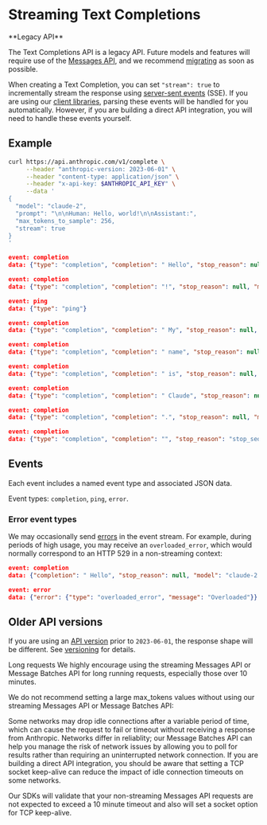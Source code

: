 # Streaming Text Completions

<Warning>
  **Legacy API**

  The Text Completions API is a legacy API. Future models and features will require use of the [Messages API](/en/api/messages), and we recommend [migrating](/en/api/migrating-from-text-completions-to-messages) as soon as possible.
</Warning>

When creating a Text Completion, you can set `"stream": true` to incrementally stream the response using [server-sent events](https://developer.mozilla.org/en-US/docs/Web/API/Server-sent%5Fevents/Using%5Fserver-sent%5Fevents) (SSE). If you are using our [client libraries](/en/api/client-sdks), parsing these events will be handled for you automatically. However, if you are building a direct API integration, you will need to handle these events yourself.

## Example

```bash Shell
curl https://api.anthropic.com/v1/complete \
     --header "anthropic-version: 2023-06-01" \
     --header "content-type: application/json" \
     --header "x-api-key: $ANTHROPIC_API_KEY" \
     --data '
{
  "model": "claude-2",
  "prompt": "\n\nHuman: Hello, world!\n\nAssistant:",
  "max_tokens_to_sample": 256,
  "stream": true
}
'
```

```json Response
event: completion
data: {"type": "completion", "completion": " Hello", "stop_reason": null, "model": "claude-2.0"}

event: completion
data: {"type": "completion", "completion": "!", "stop_reason": null, "model": "claude-2.0"}

event: ping
data: {"type": "ping"}

event: completion
data: {"type": "completion", "completion": " My", "stop_reason": null, "model": "claude-2.0"}

event: completion
data: {"type": "completion", "completion": " name", "stop_reason": null, "model": "claude-2.0"}

event: completion
data: {"type": "completion", "completion": " is", "stop_reason": null, "model": "claude-2.0"}

event: completion
data: {"type": "completion", "completion": " Claude", "stop_reason": null, "model": "claude-2.0"}

event: completion
data: {"type": "completion", "completion": ".", "stop_reason": null, "model": "claude-2.0"}

event: completion
data: {"type": "completion", "completion": "", "stop_reason": "stop_sequence", "model": "claude-2.0"}

```

## Events

Each event includes a named event type and associated JSON data.

Event types: `completion`, `ping`, `error`.

### Error event types

We may occasionally send [errors](/en/api/errors) in the event stream. For example, during periods of high usage, you may receive an `overloaded_error`, which would normally correspond to an HTTP 529 in a non-streaming context:

```json Example error
event: completion
data: {"completion": " Hello", "stop_reason": null, "model": "claude-2.0"}

event: error
data: {"error": {"type": "overloaded_error", "message": "Overloaded"}}
```

## Older API versions

If you are using an [API version](/en/api/versioning) prior to `2023-06-01`, the response shape will be different. See [versioning](/en/api/versioning) for details.


Long requests
We highly encourage using the streaming Messages API or Message Batches API for long running requests, especially those over 10 minutes.

We do not recommend setting a large max_tokens values without using our streaming Messages API or Message Batches API:

Some networks may drop idle connections after a variable period of time, which can cause the request to fail or timeout without receiving a response from Anthropic.
Networks differ in reliablity; our Message Batches API can help you manage the risk of network issues by allowing you to poll for results rather than requiring an uninterrupted network connection.
If you are building a direct API integration, you should be aware that setting a TCP socket keep-alive can reduce the impact of idle connection timeouts on some networks.

Our SDKs will validate that your non-streaming Messages API requests are not expected to exceed a 10 minute timeout and also will set a socket option for TCP keep-alive.
